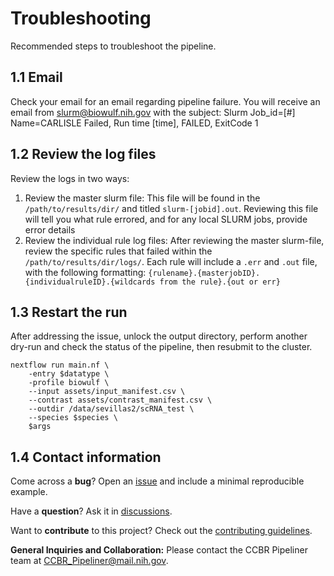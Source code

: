 # Troubleshooting

Recommended steps to troubleshoot the pipeline.

## 1.1 Email

Check your email for an email regarding pipeline failure. You will receive an email from slurm@biowulf.nih.gov with the subject: Slurm Job_id=[#] Name=CARLISLE Failed, Run time [time], FAILED, ExitCode 1

## 1.2 Review the log files

Review the logs in two ways:

1. Review the master slurm file: This file will be found in the `/path/to/results/dir/` and titled `slurm-[jobid].out`. Reviewing this file will tell you what rule errored, and for any local SLURM jobs, provide error details
2. Review the individual rule log files: After reviewing the master slurm-file, review the specific rules that failed within the `/path/to/results/dir/logs/`. Each rule will include a `.err` and `.out` file, with the following formatting: `{rulename}.{masterjobID}.{individualruleID}.{wildcards from the rule}.{out or err}`

## 1.3 Restart the run

After addressing the issue, unlock the output directory, perform another dry-run and check the status of the pipeline, then resubmit to the cluster.

```
nextflow run main.nf \
    -entry $datatype \
    -profile biowulf \
    --input assets/input_manifest.csv \
    --contrast assets/contrast_manifest.csv \
    --outdir /data/sevillas2/scRNA_test \
    --species $species \
    $args
```

## 1.4 Contact information


Come across a **bug**? Open an [issue](https://github.com/CCBR/SINCLAIR/issues) and include a minimal reproducible example.

Have a **question**? Ask it in [discussions](https://github.com/CCBR/SINCLAIR/discussions).

Want to **contribute** to this project? Check out the [contributing guidelines](contributing.md).

**General Inquiries and Collaboration:** Please contact the CCBR Pipeliner team at [CCBR_Pipeliner@mail.nih.gov](mailto:CCBR_Pipeliner@mail.nih.gov).

